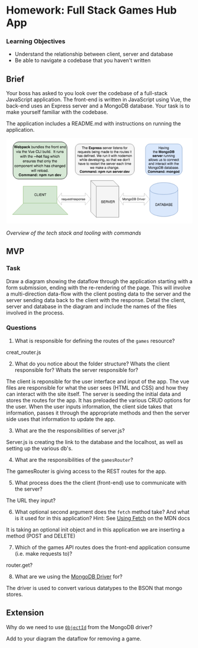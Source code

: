 # Homework: Full Stack Games Hub App

### Learning Objectives

- Understand the relationship between client, server and database
- Be able to navigate a codebase that you haven't written

## Brief

Your boss has asked to you look over the codebase of a full-stack JavaScript application. The front-end is written in JavaScript using Vue, the back-end uses an Express server and a MongoDB database. Your task is to make yourself familiar with the codebase.

The application includes a README.md with instructions on running the application.

![Overview of the tech stack and tooling with commands](images/tech_stack_with_commands.png)

*Overview of the tech stack and tooling with commands*

## MVP

### Task

Draw a diagram showing the dataflow through the application starting with a form submission, ending with the re-rendering of the page. This will involve a multi-direction data-flow with the client posting data to the server and the server sending data back to the client with the response. Detail the client, server and database in the diagram and include the names of the files involved in the process.

### Questions

1. What is responsible for defining the routes of the `games` resource?

creat_router.js

2. What do you notice about the folder structure?  Whats the client responsible for? Whats the server responsible for?

The client is reponsible for the user interface and input of the app. The vue files are responsible for what the user sees (HTML and CSS) and how they can interact with the site itself. The server is seeding the initial data and stores the routes for the app. It has preloaded the various CRUD options for the user. When the user inputs information, the client side takes that information, passes it through the appropriate methods and then the server side uses that information to update the app.

3. What are the the responsibilities of server.js?

Server.js is creating the link to the database and the localhost, as well as setting up the various db's.

4. What are the responsibilities of the `gamesRouter`?

The gamesRouter is giving access to the REST routes for the app.

5. What process does the the client (front-end) use to communicate with the server?

The URL they input?

6. What optional second argument does the `fetch` method take? And what is it used for in this application? Hint: See [Using Fetch](https://developer.mozilla.org/en-US/docs/Web/API/Fetch_API/Using_Fetch) on the MDN docs

It is taking an optional init object and in this application we are inserting a method (POST and DELETE)

7. Which of the games API routes does the front-end application consume (i.e. make requests to)?

router.get?

8. What are we using the [MongoDB Driver](http://mongodb.github.io/node-mongodb-native/) for?

The driver is used to convert various datatypes to the BSON that mongo stores.


## Extension

Why do we need to use [`ObjectId`](https://mongodb.github.io/node-mongodb-native/api-bson-generated/objectid.html) from the MongoDB driver?

Add to your diagram the dataflow for removing a game.
